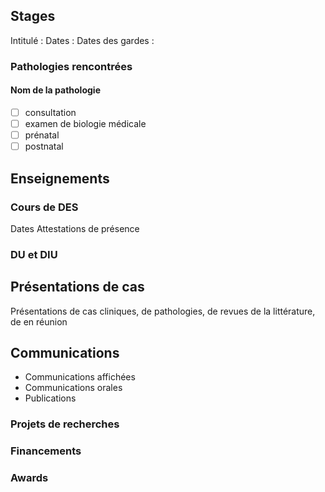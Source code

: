 ## Stages

Intitulé :
Dates :
Dates des gardes :

### Pathologies rencontrées

#### Nom de la pathologie
- [ ] consultation
- [ ] examen de biologie médicale
- [ ] prénatal
- [ ] postnatal

## Enseignements

### Cours de DES

Dates
Attestations de présence

### DU et DIU

## Présentations de cas

Présentations de cas cliniques, de pathologies, de revues de la littérature, de  en réunion

## Communications

- Communications affichées
- Communications orales
- Publications

### Projets de recherches

### Financements

### Awards
